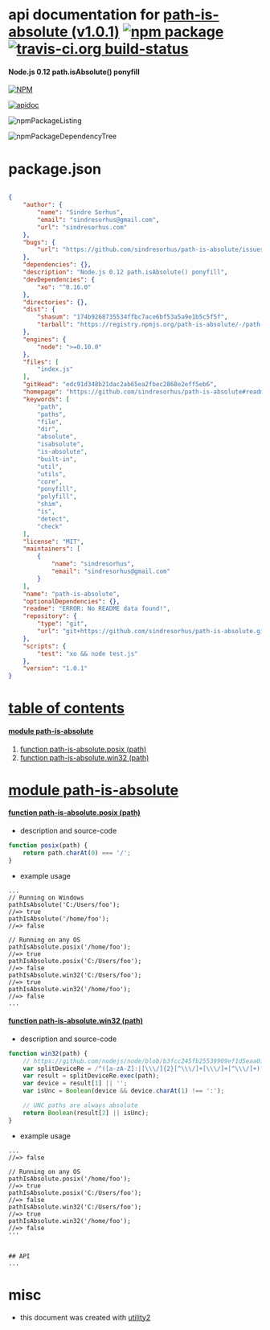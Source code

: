 # api documentation for  [path-is-absolute (v1.0.1)](https://github.com/sindresorhus/path-is-absolute#readme)  [![npm package](https://img.shields.io/npm/v/npmdoc-path-is-absolute.svg?style=flat-square)](https://www.npmjs.org/package/npmdoc-path-is-absolute) [![travis-ci.org build-status](https://api.travis-ci.org/npmdoc/node-npmdoc-path-is-absolute.svg)](https://travis-ci.org/npmdoc/node-npmdoc-path-is-absolute)
#### Node.js 0.12 path.isAbsolute() ponyfill

[![NPM](https://nodei.co/npm/path-is-absolute.png?downloads=true)](https://www.npmjs.com/package/path-is-absolute)

[![apidoc](https://npmdoc.github.io/node-npmdoc-path-is-absolute/build/screenCapture.buildNpmdoc.browser._2Fhome_2Ftravis_2Fbuild_2Fnpmdoc_2Fnode-npmdoc-path-is-absolute_2Ftmp_2Fbuild_2Fapidoc.html.png)](https://npmdoc.github.io/node-npmdoc-path-is-absolute/build/apidoc.html)

![npmPackageListing](https://npmdoc.github.io/node-npmdoc-path-is-absolute/build/screenCapture.npmPackageListing.svg)

![npmPackageDependencyTree](https://npmdoc.github.io/node-npmdoc-path-is-absolute/build/screenCapture.npmPackageDependencyTree.svg)



# package.json

```json

{
    "author": {
        "name": "Sindre Sorhus",
        "email": "sindresorhus@gmail.com",
        "url": "sindresorhus.com"
    },
    "bugs": {
        "url": "https://github.com/sindresorhus/path-is-absolute/issues"
    },
    "dependencies": {},
    "description": "Node.js 0.12 path.isAbsolute() ponyfill",
    "devDependencies": {
        "xo": "^0.16.0"
    },
    "directories": {},
    "dist": {
        "shasum": "174b9268735534ffbc7ace6bf53a5a9e1b5c5f5f",
        "tarball": "https://registry.npmjs.org/path-is-absolute/-/path-is-absolute-1.0.1.tgz"
    },
    "engines": {
        "node": ">=0.10.0"
    },
    "files": [
        "index.js"
    ],
    "gitHead": "edc91d348b21dac2ab65ea2fbec2868e2eff5eb6",
    "homepage": "https://github.com/sindresorhus/path-is-absolute#readme",
    "keywords": [
        "path",
        "paths",
        "file",
        "dir",
        "absolute",
        "isabsolute",
        "is-absolute",
        "built-in",
        "util",
        "utils",
        "core",
        "ponyfill",
        "polyfill",
        "shim",
        "is",
        "detect",
        "check"
    ],
    "license": "MIT",
    "maintainers": [
        {
            "name": "sindresorhus",
            "email": "sindresorhus@gmail.com"
        }
    ],
    "name": "path-is-absolute",
    "optionalDependencies": {},
    "readme": "ERROR: No README data found!",
    "repository": {
        "type": "git",
        "url": "git+https://github.com/sindresorhus/path-is-absolute.git"
    },
    "scripts": {
        "test": "xo && node test.js"
    },
    "version": "1.0.1"
}
```



# <a name="apidoc.tableOfContents"></a>[table of contents](#apidoc.tableOfContents)

#### [module path-is-absolute](#apidoc.module.path-is-absolute)
1.  [function <span class="apidocSignatureSpan">path-is-absolute.</span>posix (path)](#apidoc.element.path-is-absolute.posix)
1.  [function <span class="apidocSignatureSpan">path-is-absolute.</span>win32 (path)](#apidoc.element.path-is-absolute.win32)



# <a name="apidoc.module.path-is-absolute"></a>[module path-is-absolute](#apidoc.module.path-is-absolute)

#### <a name="apidoc.element.path-is-absolute.posix"></a>[function <span class="apidocSignatureSpan">path-is-absolute.</span>posix (path)](#apidoc.element.path-is-absolute.posix)
- description and source-code
```javascript
function posix(path) {
	return path.charAt(0) === '/';
}
```
- example usage
```shell
...
// Running on Windows
pathIsAbsolute('C:/Users/foo');
//=> true
pathIsAbsolute('/home/foo');
//=> false

// Running on any OS
pathIsAbsolute.posix('/home/foo');
//=> true
pathIsAbsolute.posix('C:/Users/foo');
//=> false
pathIsAbsolute.win32('C:/Users/foo');
//=> true
pathIsAbsolute.win32('/home/foo');
//=> false
...
```

#### <a name="apidoc.element.path-is-absolute.win32"></a>[function <span class="apidocSignatureSpan">path-is-absolute.</span>win32 (path)](#apidoc.element.path-is-absolute.win32)
- description and source-code
```javascript
function win32(path) {
	// https://github.com/nodejs/node/blob/b3fcc245fb25539909ef1d5eaa01dbf92e168633/lib/path.js#L56
	var splitDeviceRe = /^([a-zA-Z]:|[\\\/]{2}[^\\\/]+[\\\/]+[^\\\/]+)?([\\\/])?([\s\S]*?)$/;
	var result = splitDeviceRe.exec(path);
	var device = result[1] || '';
	var isUnc = Boolean(device && device.charAt(1) !== ':');

	// UNC paths are always absolute
	return Boolean(result[2] || isUnc);
}
```
- example usage
```shell
...
//=> false

// Running on any OS
pathIsAbsolute.posix('/home/foo');
//=> true
pathIsAbsolute.posix('C:/Users/foo');
//=> false
pathIsAbsolute.win32('C:/Users/foo');
//=> true
pathIsAbsolute.win32('/home/foo');
//=> false
'''


## API
...
```



# misc
- this document was created with [utility2](https://github.com/kaizhu256/node-utility2)
